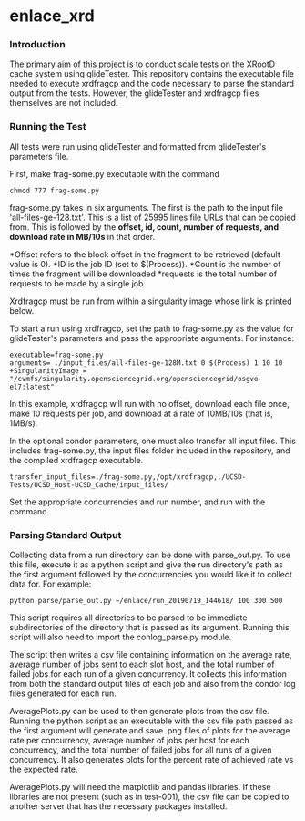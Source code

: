 # enlace_xrd

### Introduction
The primary aim of this project is to conduct scale tests on the XRootD cache system using glideTester. This repository contains the executable file needed to execute xrdfragcp and the code necessary to parse the standard output from the tests. However, the glideTester and xrdfragcp files themselves are not included.

### Running the Test

All tests were run using glideTester and formatted from glideTester's parameters file.

First, make frag-some.py executable with the command

```
chmod 777 frag-some.py
```
frag-some.py takes in six arguments. The first is the path to the input file 'all-files-ge-128.txt'. This is a list of 25995 lines file URLs that can be copied from. This is followed by the **offset, id, count, number of requests, and download rate in MB/10s** in that order.

*Offset refers to the block offset in the fragment to be retrieved (default value is 0). 
*ID is the job ID (set to $(Process)). 
*Count is the number of times the fragment will be downloaded
*requests is the total number of requests to be made by a single job.

Xrdfragcp must be run from within a singularity image whose link is printed below.

To start a run using xrdfragcp, set the path to frag-some.py as the value for glideTester's parameters and pass the appropriate arguments. For instance:

```
executable=frag-some.py
arguments= ./input_files/all-files-ge-128M.txt 0 $(Process) 1 10 10
+SingularityImage = "/cvmfs/singularity.opensciencegrid.org/opensciencegrid/osgvo-el7:latest"

```
In this example, xrdfragcp will run with no offset, download each file once, make 10 requests per job, and download at a rate of 10MB/10s (that is, 1MB/s).

In the optional condor parameters, one must also transfer all input files. This includes frag-some.py, the input files folder included in the repository, and the compiled xrdfragcp executable.

```
transfer_input_files=./frag-some.py,/opt/xrdfragcp,./UCSD-Tests/UCSD_Host-UCSD_Cache/input_files/

```

Set the appropriate concurrencies and run number, and run with the command 

### Parsing Standard Output

Collecting data from a run directory can be done with parse_out.py. To use this file, execute it as a python script and give the run directory's path as the first argument followed by the concurrencies you would like it to collect data for. For example:
```
python parse/parse_out.py ~/enlace/run_20190719_144618/ 100 300 500  
```

This script requires all directories to be parsed to be immediate subdirectories of the directory that is passed as its argument. Running this script will also need to import the conlog_parse.py module.

The script then writes a csv file containing information on the average rate, average number of jobs sent to each slot host, and the total number of failed jobs for each run of a given concurrency. It collects this information from both the standard output files of each job and also from the condor log files generated for each run.

AveragePlots.py can be used to then generate plots from the csv file. Running the python script as an executable with the csv file path passed as the first argument will generate and save .png files of plots for the average rate per concurrency, average number of jobs per host for each concurrency, and the total number of failed jobs for all runs of a given concurrency. It also generates plots for the percent rate of achieved rate vs the expected rate.

AveragePlots.py will need the matplotlib and pandas libraries. If these libraries are not present (such as in test-001), the csv file can be copied to another server that has the necessary packages installed.

